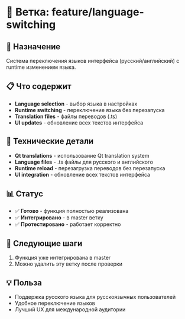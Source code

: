 # 🌿 Ветка: feature/language-switching

## 🎯 **Назначение**
Система переключения языков интерфейса (русский/английский) с runtime изменением языка.

## 📋 **Что содержит**
- **Language selection** - выбор языка в настройках
- **Runtime switching** - переключение языка без перезапуска
- **Translation files** - файлы переводов (.ts)
- **UI updates** - обновление всех текстов интерфейса

## 🔧 **Технические детали**
- **Qt translations** - использование Qt translation system
- **Language files** - .ts файлы для русского и английского
- **Runtime reload** - перезагрузка переводов без перезапуска
- **UI integration** - обновление всех текстов интерфейса

## 📊 **Статус**
- ✅ **Готово** - функция полностью реализована
- ✅ **Интегрировано** - в master ветку
- ✅ **Протестировано** - работает корректно

## 🚀 **Следующие шаги**
1. Функция уже интегрирована в master
2. Можно удалить эту ветку после проверки

## 💡 **Польза**
- Поддержка русского языка для русскоязычных пользователей
- Удобное переключение языков
- Лучший UX для международной аудитории